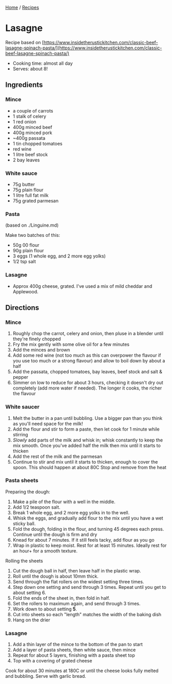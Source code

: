 [Home](../README.md) / [Recipes](README.md)

# Lasagne
Recipe based on [https://www.insidetherustickitchen.com/classic-beef-lasagne-spinach-pasta/](https://www.insidetherustickitchen.com/classic-beef-lasagne-spinach-pasta/)

- Cooking time: almost all day
- Serves: about 8!

## Ingredients

### Mince
- a couple of carrots
- 1 stalk of celery
- 1 red onion
- 400g minced beef
- 400g minced pork
- ~400g passata
- 1 tin chopped tomatoes
- red wine
- 1 litre beef stock
- 2 bay leaves

### White sauce
- 75g butter
- 75g plain flour
- 1 litre full fat milk
- 75g grated parmesan

### Pasta
(based on ./Linguine.md)

Make two batches of this:
- 50g 00 flour
- 90g plain flour
- 3 eggs (1 whole egg, and 2 more egg yolks)
- 1/2 tsp salt

### Lasagne
- Approx 400g cheese, grated.  I've used a mix of mild cheddar and Applewood.

## Directions

### Mince

1. Roughly chop the carrot, celery and onion, then pluse in a blender until they're finely chopped
1. Fry the mix gently with some olive oil for a few minutes
1. Add the minces and brown
1. Add some red wine (not too much as this can overpower the flavour if you use too much or a strong flavour) and allow to boil down by about a half
1. Add the passata, chopped tomatoes, bay leaves, beef stock and salt & pepper
1. Simmer on low to reduce for about 3 hours, checking it doesn't dry out completely (add more water if needed).  The longer it cooks, the richer the flavour

### White saucer

1. Melt the butter in a pan until bubbling.  Use a bigger pan than you think as you'll need space for the milk!
1. Add the flour and stir to form a paste, then let cook for 1 minute while stirring
1. _Slowly_ add parts of the milk and whisk in; whisk constantly to keep the mix smooth.  Once you've added half the milk then mix until it starts to thicken
1. Add the rest of the milk and the parmesan
1. Continue to stir and mix until it starts to thicken, enough to cover the spoon.  This should happen at about 80C  Stop and remove from the heat

### Pasta sheets

Preparing the dough:

1. Make a pile of the flour with a well in the middle.
1. Add 1/2 teaspoon salt.
1. Break 1 whole egg, and 2 more egg yolks in to the well.
1. Whisk the eggs, and gradually add flour to the mix until you have a wet sticky ball.
1. Fold the dough, folding in the flour, and turning 45 degrees each press.  Continue until the dough is firm and dry
1. Knead for about 7 minutes.  If it still feels tacky, add flour as you go
1. Wrap in plastic to keep moist. Rest for at least 15 minutes.  Ideally rest for an hour+ for a smooth texture.

Rolling the sheets
1. Cut the dough ball in half, then leave half in the plastic wrap.
1. Roll until the dough is about 10mm thick.
1. Send through the flat rollers on the widest setting three times.
1. Step down one setting and send through 3 times.  Repeat until you get to about setting 6.
1. Fold the ends of the sheet in, then fold in half.
1. Set the rollers to maximum again, and send through 3 times.
1. Work down to about setting **5**.
1. Cut into sheets so each "length" matches the width of the baking dish
1. Hang on the drier

### Lasagne

1. Add a thin layer of the mince to the bottom of the pan to start
1. Add a layer of pasta sheets, then white sauce, then mince
1. Repeat for about 5 layers, finishing with a pasta sheet top
1. Top with a covering of grated cheese


Cook for about 30 minutes at 180C or until the cheese looks fully melted and bubbling.  Serve with garlic bread.
